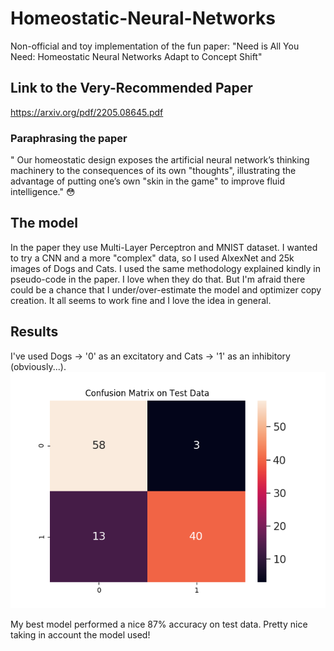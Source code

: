 # Homeostatic-Neural-Networks
Non-official and toy implementation of the fun paper: "Need is All You Need: Homeostatic Neural Networks Adapt to Concept Shift"


## Link to the Very-Recommended Paper
https://arxiv.org/pdf/2205.08645.pdf


### Paraphrasing the paper
" Our homeostatic design exposes the artificial neural network’s thinking machinery to the consequences of its own "thoughts", illustrating the advantage of putting one’s own "skin in the game" to improve fluid intelligence." 😳


## The model
In the paper they use Multi-Layer Perceptron and MNIST dataset. I wanted to try a CNN and a more "complex" data, so I used AlxexNet and 25k images of Dogs and Cats. I used the same methodology explained kindly in pseudo-code in the paper. I love when they do that. But I'm afraid there could be a chance that I under/over-estimate the model and optimizer copy creation. It all seems to work fine and I love the idea in general.

## Results
I've used Dogs -> '0' as an excitatory and Cats -> '1' as an inhibitory (obviously...).
![](./confusion_matrix.png)

My best model performed a nice 87% accuracy on test data. Pretty nice taking in account the model used! 

